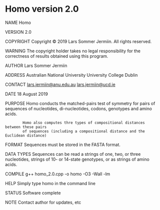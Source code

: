 # Homo version 2.0

NAME        Homo

VERSION     2.0

COPYRIGHT   Copyright © 2019 Lars Sommer Jermiin. All rights reserved.

WARNING     The copyright holder takes no legal responsibility for the correctness of 
            results obtained using this program.

AUTHOR      Lars Sommer Jermiin

ADDRESS     Australian National University
            University College Dublin            

CONTACT     lars.jermiin@anu.edu.au
            lars.jermiin@ucd.ie

DATE        18 August 2019

PURPOSE     Homo conducts the matched-pairs test of symmetry for pairs of sequences of
            nucleotides, di-nucleotides, codons, genotypes and amino acids.
            
            Homo also computes thre types of compositional distances between these pairs
            of sequences (including a compositional distance and the Euclidean distance)
 
FORMAT      Sequences must be stored in the FASTA format.
 
DATA TYPES  Sequences can be read a strings of one, two, or three nucleotides, strings 
            of 10- or 14-state genotypes, or as strings of amino acids.

COMPILE     g++ homo_2.0.cpp -o homo -O3 -Wall -lm

HELP        Simply type homo in the command line

STATUS      Software complete

NOTE        Contact author for updates, etc
